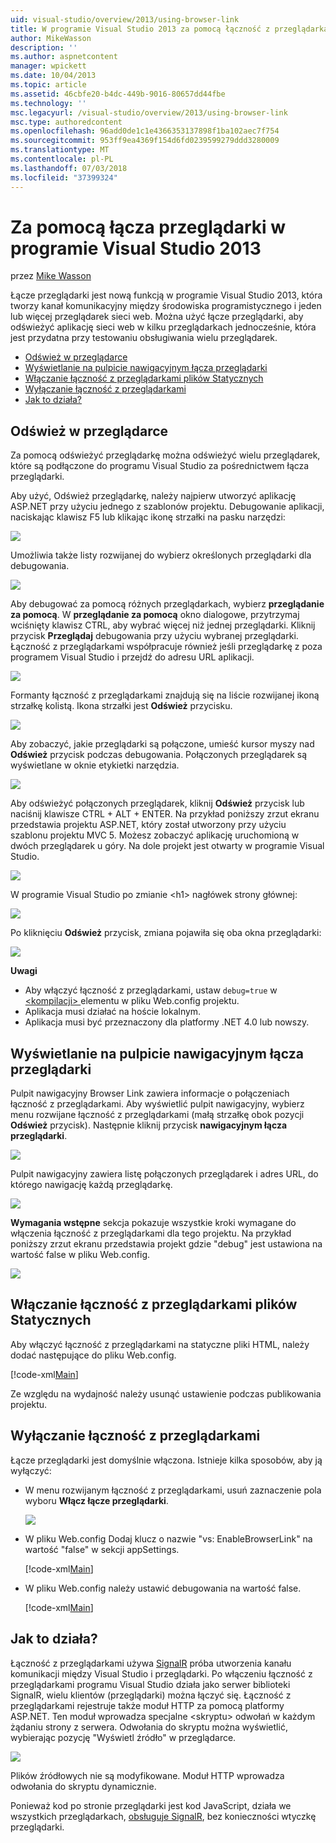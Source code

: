 ```yaml
---
uid: visual-studio/overview/2013/using-browser-link
title: W programie Visual Studio 2013 za pomocą łączność z przeglądarkami | Dokumentacja firmy Microsoft
author: MikeWasson
description: ''
ms.author: aspnetcontent
manager: wpickett
ms.date: 10/04/2013
ms.topic: article
ms.assetid: 46cbfe20-b4dc-449b-9016-80657dd44fbe
ms.technology: ''
msc.legacyurl: /visual-studio/overview/2013/using-browser-link
msc.type: authoredcontent
ms.openlocfilehash: 96add0de1c1e4366353137898f1ba102aec7f754
ms.sourcegitcommit: 953ff9ea4369f154d6fd0239599279ddd3280009
ms.translationtype: MT
ms.contentlocale: pl-PL
ms.lasthandoff: 07/03/2018
ms.locfileid: "37399324"
---
```

<a name="using-browser-link-in-visual-studio-2013"></a>Za pomocą łącza przeglądarki w programie Visual Studio 2013
====================
przez [Mike Wasson](https://github.com/MikeWasson)

Łącze przeglądarki jest nową funkcją w programie Visual Studio 2013, która tworzy kanał komunikacyjny między środowiska programistycznego i jeden lub więcej przeglądarek sieci web. Można użyć łącze przeglądarki, aby odświeżyć aplikację sieci web w kilku przeglądarkach jednocześnie, która jest przydatna przy testowaniu obsługiwania wielu przeglądarek.

- [Odśwież w przeglądarce](#browser-refresh)
- [Wyświetlanie na pulpicie nawigacyjnym łącza przeglądarki](#dashboard)
- [Włączanie łączność z przeglądarkami plików Statycznych](#static-html)
- [Wyłączanie łączność z przeglądarkami](#disabling)
- [Jak to działa?](#how-it-works)

<a id="browser-refresh"></a>
## <a name="browser-refresh"></a>Odśwież w przeglądarce

Za pomocą odświeżyć przeglądarkę można odświeżyć wielu przeglądarek, które są podłączone do programu Visual Studio za pośrednictwem łącza przeglądarki.

Aby użyć, Odśwież przeglądarkę, należy najpierw utworzyć aplikację ASP.NET przy użyciu jednego z szablonów projektu. Debugowanie aplikacji, naciskając klawisz F5 lub klikając ikonę strzałki na pasku narzędzi:

![](using-browser-link/_static/image1.png)

Umożliwia także listy rozwijanej do wybierz określonych przeglądarki dla debugowania.

![](using-browser-link/_static/image2.png)

Aby debugować za pomocą różnych przeglądarkach, wybierz **przeglądanie za pomocą**. W **przeglądanie za pomocą** okno dialogowe, przytrzymaj wciśnięty klawisz CTRL, aby wybrać więcej niż jednej przeglądarki. Kliknij przycisk **Przeglądaj** debugowania przy użyciu wybranej przeglądarki. Łączność z przeglądarkami współpracuje również jeśli przeglądarkę z poza programem Visual Studio i przejdź do adresu URL aplikacji.

![](using-browser-link/_static/image3.png)

Formanty łączność z przeglądarkami znajdują się na liście rozwijanej ikoną strzałkę kolistą. Ikona strzałki jest **Odśwież** przycisku.

![](using-browser-link/_static/image4.png)

Aby zobaczyć, jakie przeglądarki są połączone, umieść kursor myszy nad **Odśwież** przycisk podczas debugowania. Połączonych przeglądarek są wyświetlane w oknie etykietki narzędzia.

![](using-browser-link/_static/image5.png)

Aby odświeżyć połączonych przeglądarek, kliknij **Odśwież** przycisk lub naciśnij klawisze CTRL + ALT + ENTER. Na przykład poniższy zrzut ekranu przedstawia projektu ASP.NET, który został utworzony przy użyciu szablonu projektu MVC 5. Możesz zobaczyć aplikację uruchomioną w dwóch przeglądarek u góry. Na dole projekt jest otwarty w programie Visual Studio.

![](using-browser-link/_static/image6.png)

W programie Visual Studio po zmianie &lt;h1&gt; nagłówek strony głównej:

![](using-browser-link/_static/image7.png)

Po kliknięciu **Odśwież** przycisk, zmiana pojawiła się oba okna przeglądarki:

![](using-browser-link/_static/image8.png)

**Uwagi**

- Aby włączyć łączność z przeglądarkami, ustaw `debug=true` w [ &lt;kompilacji&gt; ](https://msdn.microsoft.com/library/s10awwz0(v=vs.85).aspx) elementu w pliku Web.config projektu.
- Aplikacja musi działać na hoście lokalnym.
- Aplikacja musi być przeznaczony dla platformy .NET 4.0 lub nowszy.

<a id="dashboard"></a>
## <a name="viewing-the-browser-link-dashboard"></a>Wyświetlanie na pulpicie nawigacyjnym łącza przeglądarki

Pulpit nawigacyjny Browser Link zawiera informacje o połączeniach łączność z przeglądarkami. Aby wyświetlić pulpit nawigacyjny, wybierz menu rozwijane łączność z przeglądarkami (małą strzałkę obok pozycji **Odśwież** przycisk). Następnie kliknij przycisk **nawigacyjnym łącza przeglądarki**.

![](using-browser-link/_static/image9.png)

Pulpit nawigacyjny zawiera listę połączonych przeglądarek i adres URL, do którego nawigację każdą przeglądarkę.

![](using-browser-link/_static/image10.png)

**Wymagania wstępne** sekcja pokazuje wszystkie kroki wymagane do włączenia łączność z przeglądarkami dla tego projektu. Na przykład poniższy zrzut ekranu przedstawia projekt gdzie "debug" jest ustawiona na wartość false w pliku Web.config.

![](using-browser-link/_static/image11.png)

<a id="static-html"></a>
## <a name="enabling-browser-link-for-static-html-files"></a>Włączanie łączność z przeglądarkami plików Statycznych

Aby włączyć łączność z przeglądarkami na statyczne pliki HTML, należy dodać następujące do pliku Web.config.

[!code-xml[Main](using-browser-link/samples/sample1.xml)]

Ze względu na wydajność należy usunąć ustawienie podczas publikowania projektu.

<a id="disabling"></a>
## <a name="disabling-browser-link"></a>Wyłączanie łączność z przeglądarkami

Łącze przeglądarki jest domyślnie włączona. Istnieje kilka sposobów, aby ją wyłączyć:

- W menu rozwijanym łączność z przeglądarkami, usuń zaznaczenie pola wyboru **Włącz łącze przeglądarki**. 

    ![](using-browser-link/_static/image12.png)
- W pliku Web.config Dodaj klucz o nazwie "vs: EnableBrowserLink" na wartość "false" w sekcji appSettings. 

    [!code-xml[Main](using-browser-link/samples/sample2.xml)]
- W pliku Web.config należy ustawić debugowania na wartość false. 

    [!code-xml[Main](using-browser-link/samples/sample3.xml)]

<a id="how-it-works"></a>
## <a name="how-does-it-work"></a>Jak to działa?

Łączność z przeglądarkami używa [SignalR](../../../signalr/index.md) próba utworzenia kanału komunikacji między Visual Studio i przeglądarki. Po włączeniu łączność z przeglądarkami programu Visual Studio działa jako serwer biblioteki SignalR, wielu klientów (przeglądarki) można łączyć się. Łączność z przeglądarkami rejestruje także moduł HTTP za pomocą platformy ASP.NET. Ten moduł wprowadza specjalne &lt;skryptu&gt; odwołań w każdym żądaniu strony z serwera. Odwołania do skryptu można wyświetlić, wybierając pozycję "Wyświetl źródło" w przeglądarce.

![](using-browser-link/_static/image13.png)

Plików źródłowych nie są modyfikowane. Moduł HTTP wprowadza odwołania do skryptu dynamicznie.

Ponieważ kod po stronie przeglądarki jest kod JavaScript, działa we wszystkich przeglądarkach, [obsługuje SignalR](../../../signalr/overview/getting-started/supported-platforms.md), bez konieczności wtyczkę przeglądarki.
